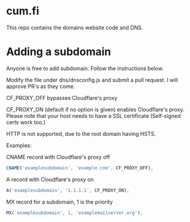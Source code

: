# cum.fi
This repo contains the domains website code and DNS.

# Adding a subdomain
Anyone is free to add subdomain. Follow the instructions below.

Modify the file under dns/dnsconfig.js and submit a pull request. I will approve PR's as they come.

CF_PROXY_OFF bypasses Cloudflare's proxy

CF_PROXY_ON (default if no option is given) enables Cloudflare's proxy. Please note that your host needs to have a SSL certificate (Self-signed certs work too.)

HTTP is not supported, due to the root domain having HSTS.

Examples:

CNAME record with Cloudflare's proxy off
```js
CNAME('examplesubdomain', 'example.com', CF_PROXY_OFF),
```
A record with Cloudflare's proxy on
```js
A('examplesubdomain', '1.1.1.1', CF_PROXY_ON),
```

MX record for a subdomain, 1 is the priority
```js
MX('examplesubdomain', 1, 'examplemailserver.org'),
```
